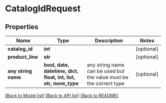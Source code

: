 # CatalogIdRequest


## Properties
Name | Type | Description | Notes
------------ | ------------- | ------------- | -------------
**catalog_id** | **int** |  | [optional] 
**product_line** | **str** |  | [optional] 
**any string name** | **bool, date, datetime, dict, float, int, list, str, none_type** | any string name can be used but the value must be the correct type | [optional]

[[Back to Model list]](../README.md#documentation-for-models) [[Back to API list]](../README.md#documentation-for-api-endpoints) [[Back to README]](../README.md)


